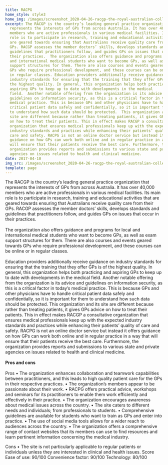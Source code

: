 ```yaml
---
title: RACPG
home_style: style3
home_img: /images/screenshot_2020-04-26-racgp-the-royal-australian-college-of-general-practitioners.png
excerpt: The RACGP is the country’s leading general practice organization that
  represents the interests of GPs from across Australia. It has over 40,000
  members who are active professionals in various medical facilities. Its main
  role is to participate in research, training and educational activities that
  are geared towards ensuring that Australians receive quality care from their
  GPs. RACGP assesses the member doctors’ skills, develops standards and
  guidelines that practitioners follow, and guides GPs on issues that occur in
  their practices.  The organization also offers guidance and programs for local
  and international medical students who want to become GPs, as well as exam
  support structures for them. There are also courses and events geared towards
  GPs who require professional development, and these courses can be online or
  in regular classes. Education providers additionally receive guidance on
  industry standards for ensuring that the training that they offer GPs is of
  the highest quality. In general, this organization helps both practicing and
  aspiring GPs to keep up to date with developments in the medical
  field.  Another notable offering from the organization is its advice and
  guidelines on information security, as this is a critical factor in today’s
  medical practice. This is because GPs and other physicians have to handle
  critical patient data safely and confidentially, so it is important for them
  to understand how such data should be protected.  This organization and its
  site are different because rather than treating patients, it gives GPs advice
  on how to treat their patients. This in effect makes RACGP a consultative
  organization that ensures medical professionals keep up with the expected
  industry standards and practices while enhancing their patients’ quality of
  care and safety. RACPG is not an online doctor service but instead it offers
  guidance on how GPs can work both online and in regular practice in a way that
  will ensure that their patients receive the best care. Furthermore, the
  organization provides reports and submissions to various state and private
  agencies on issues related to health and clinical medicine.
date: 2017-04-10
img_src: /images/screenshot_2020-04-26-racgp-the-royal-australian-college-of-general-practitioners.png
template: page
---
```

The RACGP is the country’s leading general practice organization that represents the interests of GPs from across Australia. It has over 40,000 members who are active professionals in various medical facilities. Its main role is to participate in research, training and educational activities that are geared towards ensuring that Australians receive quality care from their GPs. RACGP assesses the member doctors’ skills, develops standards and guidelines that practitioners follow, and guides GPs on issues that occur in their practices.  \
\
The organization also offers guidance and programs for local and international medical students who want to become GPs, as well as exam support structures for them. There are also courses and events geared towards GPs who require professional development, and these courses can be online or in regular classes. \
\
Education providers additionally receive guidance on industry standards for ensuring that the training that they offer GPs is of the highest quality. In general, this organization helps both practicing and aspiring GPs to keep up to date with developments in the medical field.  Another notable offering from the organization is its advice and guidelines on information security, as this is a critical factor in today’s medical practice. This is because GPs and other physicians have to handle critical patient data safely and confidentially, so it is important for them to understand how such data should be protected.  This organization and its site are different because rather than treating patients, it gives GPs advice on how to treat their patients. This in effect makes RACGP a consultative organization that ensures medical professionals keep up with the expected industry standards and practices while enhancing their patients’ quality of care and safety. RACPG is not an online doctor service but instead it offers guidance on how GPs can work both online and in regular practice in a way that will ensure that their patients receive the best care. Furthermore, the organization provides reports and submissions to various state and private agencies on issues related to health and clinical medicine. \
\
**Pros and cons**  \
\
Pros 
•	The organization enhances collaboration and teamwork capabilities between practitioners, and this leads to high quality patient care for the GPs in their respective practices.
•	The organization’s members appear to be passionate about their work. 
•	RACPG offers practical advice, workshops and seminars for its practitioners to enable them work efficiently and effectively in their practice. 
•	 The organization encourages awareness about medical issues across the country.
•	The site caters to different needs and individuals; from professionals to students.
•	Comprehensive guidelines are available for students who want to train as GPs and enter into practice. 
•	The use of social media tools allows for a wider reach to audiences across the country. 
•	The organization offers a comprehensive range of contact websites that its members can use to find resources and learn pertinent information concerning the medical industry. 

Cons  •	The site is not particularly applicable to regular patients or individuals unless they are interested in clinical and health issues. 
Score
Ease of use: 90/100 
Convenience factor: 90/100
Technology: 80/100